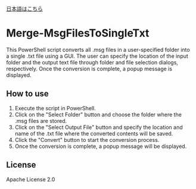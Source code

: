 [日本語はこちら](./README_ja-jp.md)

# Merge-MsgFilesToSingleTxt

This PowerShell script converts all .msg files in a user-specified folder into a single .txt file using a GUI. The user can specify the location of the input folder and the output text file through folder and file selection dialogs, respectively. Once the conversion is complete, a popup message is displayed.

## How to use

1. Execute the script in PowerShell.
2. Click on the "Select Folder" button and choose the folder where the .msg files are stored.
3. Click on the "Select Output File" button and specify the location and name of the .txt file where the converted contents will be saved.
4. Click the "Convert" button to start the conversion process.
5. Once the conversion is complete, a popup message will be displayed.

## License

Apache License 2.0

